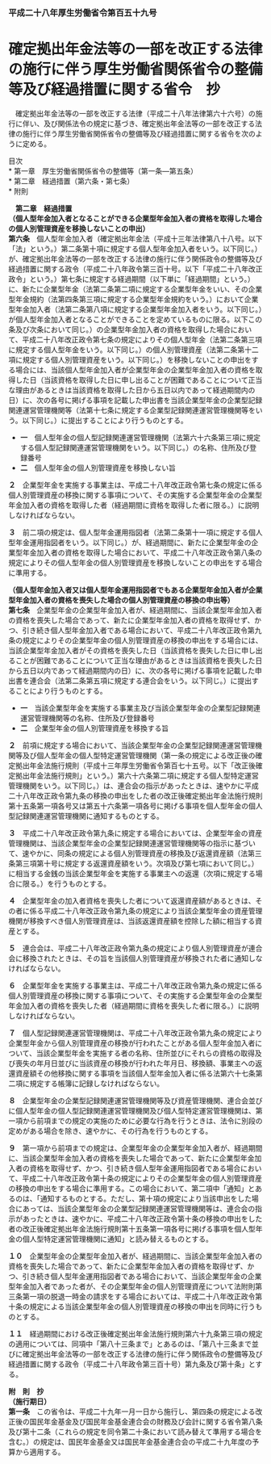 ### 平成二十八年厚生労働省令第百五十九号  
# 確定拠出年金法等の一部を改正する法律の施行に伴う厚生労働省関係省令の整備等及び経過措置に関する省令　抄  
　確定拠出年金法等の一部を改正する法律（平成二十八年法律第六十六号）の施行に伴い、及び関係法令の規定に基づき、確定拠出年金法等の一部を改正する法律の施行に伴う厚生労働省関係省令の整備等及び経過措置に関する省令を次のように定める。  
  
目次  
	* 第一章　厚生労働省関係省令の整備等（第一条―第五条）  
	* 第二章　経過措置（第六条・第七条）  
	* 附則  
  
&emsp;**第二章　経過措置**  
**（個人型年金加入者となることができる企業型年金加入者の資格を取得した場合の個人別管理資産を移換しないことの申出）**  
**第六条**　個人型年金加入者（確定拠出年金法（平成十三年法律第八十八号。以下「法」という。）第二条第十項に規定する個人型年金加入者をいう。以下同じ。）が、確定拠出年金法等の一部を改正する法律の施行に伴う関係政令の整備等及び経過措置に関する政令（平成二十八年政令第三百十号。以下「平成二十八年改正政令」という。）第七条に規定する経過期間（以下単に「経過期間」という。）に、新たに企業型年金（法第二条第二項に規定する企業型年金をいい、その企業型年金規約（法第四条第三項に規定する企業型年金規約をいう。）において企業型年金加入者（法第二条第八項に規定する企業型年金加入者をいう。以下同じ。）が個人型年金加入者となることができることを定めているものに限る。以下この条及び次条において同じ。）の企業型年金加入者の資格を取得した場合において、平成二十八年改正政令第七条の規定によりその個人型年金（法第二条第三項に規定する個人型年金をいう。以下同じ。）の個人別管理資産（法第二条第十二項に規定する個人別管理資産をいう。以下同じ。）を移換しないことの申出をする場合には、当該個人型年金加入者が企業型年金の企業型年金加入者の資格を取得した日（当該資格を取得した日に申し出ることが困難であることについて正当な理由があるときは当該資格を取得した日から五日以内であって経過期間内の日）に、次の各号に掲げる事項を記載した申出書を当該企業型年金の企業型記録関連運営管理機関等（法第十七条に規定する企業型記録関連運営管理機関等をいう。以下同じ。）に提出することにより行うものとする。  
* **一**　個人型年金の個人型記録関連運営管理機関（法第六十六条第三項に規定する個人型記録関連運営管理機関をいう。以下同じ。）の名称、住所及び登録番号  
* **二**　個人型年金の個人別管理資産を移換しない旨  
  
**２**　企業型年金を実施する事業主は、平成二十八年改正政令第七条の規定に係る個人別管理資産の移換に関する事項について、その実施する企業型年金の企業型年金加入者の資格を取得した者（経過期間に資格を取得した者に限る。）に説明しなければならない。  
  
**３**　前二項の規定は、個人型年金運用指図者（法第二条第十一項に規定する個人型年金運用指図者をいう。以下同じ。）が、経過期間に、新たに企業型年金の企業型年金加入者の資格を取得した場合において、平成二十八年改正政令第八条の規定によりその個人型年金の個人別管理資産を移換しないことの申出をする場合に準用する。  
  
**（個人型年金加入者又は個人型年金運用指図者でもある企業型年金加入者が企業型年金加入者の資格を喪失した場合の個人別管理資産の移換の申出等）**  
**第七条**　企業型年金の企業型年金加入者が、経過期間に、当該企業型年金加入者の資格を喪失した場合であって、新たに企業型年金加入者の資格を取得せず、かつ、引き続き個人型年金加入者である場合において、平成二十八年改正政令第九条の規定によりその企業型年金の個人別管理資産の移換の申出をする場合には、当該企業型年金加入者がその資格を喪失した日（当該資格を喪失した日に申し出ることが困難であることについて正当な理由があるときは当該資格を喪失した日から五日以内であって経過期間内の日）に、次の各号に掲げる事項を記載した申出書を連合会（法第二条第五項に規定する連合会をいう。以下同じ。）に提出することにより行うものとする。  
* **一**　当該企業型年金を実施する事業主及び当該企業型年金の企業型記録関連運営管理機関等の名称、住所及び登録番号  
* **二**　企業型年金の個人別管理資産を移換する旨  
  
**２**　前項に規定する場合において、当該企業型年金の企業型記録関連運営管理機関等及び個人型年金の個人型特定運営管理機関（第一条の規定による改正後の確定拠出年金法施行規則（平成十三年厚生労働省令第百七十五号。以下「改正後確定拠出年金法施行規則」という。）第六十六条第二項に規定する個人型特定運営管理機関をいう。以下同じ。）は、連合会の指示があったときは、速やかに平成二十八年改正政令第九条の移換の申出をした者の改正後確定拠出年金法施行規則第十五条第一項各号又は第五十六条第一項各号に掲げる事項を個人型年金の個人型記録関連運営管理機関に通知するものとする。  
  
**３**　平成二十八年改正政令第九条に規定する場合においては、企業型年金の資産管理機関は、当該企業型年金の企業型記録関連運営管理機関等の指示に基づいて、速やかに、同条の規定による個人別管理資産の移換及び返還資産額（法第三条第三項第十号に規定する返還資産額をいう。次項及び第七項において同じ。）に相当する金銭の当該企業型年金を実施する事業主への返還（次項に規定する場合に限る。）を行うものとする。  
  
**４**　企業型年金の加入者資格を喪失した者について返還資産額があるときは、その者に係る平成二十八年改正政令第九条の規定により当該企業型年金の資産管理機関が移換すべき個人別管理資産は、当該返還資産額を控除した額に相当する資産とする。  
  
**５**　連合会は、平成二十八年改正政令第九条の規定により個人別管理資産が連合会に移換されたときは、その旨を当該個人別管理資産が移換された者に通知しなければならない。  
  
**６**　企業型年金を実施する事業主は、平成二十八年改正政令第九条の規定に係る個人別管理資産の移換に関する事項について、その実施する企業型年金の企業型年金加入者の資格を喪失した者（経過期間に資格を喪失した者に限る。）に説明しなければならない。  
  
**７**　個人型記録関連運営管理機関は、平成二十八年改正政令第九条の規定により企業型年金から個人別管理資産の移換が行われたことがある個人型年金加入者について、当該企業型年金を実施する者の名称、住所並びにそれらの資格の取得及び喪失の年月日並びに当該資産の移換が行われた年月日、移換額、事業主への返還資産額その他移換に関する事項を当該個人型年金加入者に係る法第六十七条第二項に規定する帳簿に記録しなければならない。  
  
**８**　企業型年金の企業型記録関連運営管理機関等及び資産管理機関、連合会並びに個人型年金の個人型記録関連運営管理機関及び個人型特定運営管理機関は、第一項から前項までの規定の実施のために必要な行為を行うときは、法令に別段の定めがある場合を除き、速やかに、その行為を行うものとする。  
  
**９**　第一項から前項までの規定は、企業型年金の企業型年金加入者が、経過期間に、当該企業型年金加入者の資格を喪失した場合であって、新たに企業型年金加入者の資格を取得せず、かつ、引き続き個人型年金運用指図者である場合において、平成二十八年改正政令第十条の規定によりその企業型年金の個人別管理資産の移換の申出をする場合に準用する。この場合において、第二項中「通知」とあるのは、「通知するものとする。ただし、第十項の規定により当該申出をした場合にあっては、当該企業型年金の企業型記録関連運営管理機関等は、連合会の指示があったときは、速やかに、平成二十八年改正政令第十条の移換の申出をした者の改正後確定拠出年金法施行規則第十五条第一項各号に掲げる事項を個人型年金の個人型特定運営管理機関に通知」と読み替えるものとする。  
  
**１０**　企業型年金の企業型年金加入者が、経過期間に、当該企業型年金加入者の資格を喪失した場合であって、新たに企業型年金加入者の資格を取得せず、かつ、引き続き個人型年金運用指図者である場合において、当該企業型年金の企業型年金加入者であった者が、その企業型年金の個人別管理資産について法附則第三条第一項の脱退一時金の請求をする場合においては、平成二十八年改正政令第十条の規定による当該企業型年金の個人別管理資産の移換の申出を同時に行うものとする。  
  
**１１**　経過期間における改正後確定拠出年金法施行規則第六十九条第三項の規定の適用については、同項中「第八十三条まで」とあるのは、「第八十三条まで並びに確定拠出年金法等の一部を改正する法律の施行に伴う関係政令の整備等及び経過措置に関する政令（平成二十八年政令第三百十号）第九条及び第十条」とする。  
  
**附　則　抄**  
**（施行期日）**  
**第一条**　この省令は、平成二十九年一月一日から施行し、第四条の規定による改正後の国民年金基金及び国民年金基金連合会の財務及び会計に関する省令第八条及び第十二条（これらの規定を同令第二十条において読み替えて準用する場合を含む。）の規定は、国民年金基金又は国民年金基金連合会の平成二十九年度の予算から適用する。  
  

